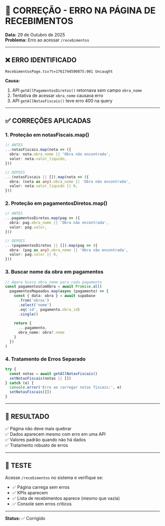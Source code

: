 # 🔧 CORREÇÃO - ERRO NA PÁGINA DE RECEBIMENTOS

**Data:** 29 de Outubro de 2025  
**Problema:** Erro ao acessar `/recebimentos`

---

## ❌ ERRO IDENTIFICADO

```
RecebimentosPage.tsx?t=1761744590875:901 Uncaught
```

**Causa:** 
1. API `getAllPagamentosDiretos()` retornava sem campo `obra_nome`
2. Tentativa de acessar `obra_nome` causava erro
3. API `getAllNotasFiscais()` teve erro 400 na query

---

## ✅ CORREÇÕES APLICADAS

### **1. Proteção em notasFiscais.map()**
```typescript
// ANTES
...notasFiscais.map(nota => ({
  obra: nota.obra_nome || 'Obra não encontrada',
  valor: nota.valor_liquido,
}))

// DEPOIS
...(notasFiscais || []).map(nota => ({
  obra: (nota as any).obra_nome || 'Obra não encontrada',
  valor: nota.valor_liquido || 0,
}))
```

### **2. Proteção em pagamentosDiretos.map()**
```typescript
// ANTES
...pagamentosDiretos.map(pag => ({
  obra: pag.obra_nome || 'Obra não encontrada',
  valor: pag.valor,
}))

// DEPOIS
...(pagamentosDiretos || []).map(pag => ({
  obra: (pag as any).obra_nome || 'Obra não encontrada',
  valor: pag.valor || 0,
}))
```

### **3. Buscar nome da obra em pagamentos**
```typescript
// Agora busca obra_nome para cada pagamento
const pagamentosComObra = await Promise.all(
  pagamentosMapeados.map(async (pagamento) => {
    const { data: obra } = await supabase
      .from('obras')
      .select('nome')
      .eq('id', pagamento.obra_id)
      .single()
    
    return {
      ...pagamento,
      obra_nome: obra?.nome
    }
  })
)
```

### **4. Tratamento de Erros Separado**
```typescript
try {
  const notas = await getAllNotasFiscais()
  setNotasFiscais(notas || [])
} catch (e) {
  console.error('Erro ao carregar notas fiscais:', e)
  setNotasFiscais([])
}
```

---

## 📝 RESULTADO

✅ Página não deve mais quebrar  
✅ Dados aparecem mesmo com erro em uma API  
✅ Valores padrão quando não há dados  
✅ Tratamento robusto de erros  

---

## 🚀 TESTE

Acesse `/recebimentos` no sistema e verifique se:
- ✅ Página carrega sem erros
- ✅ KPIs aparecem
- ✅ Lista de recebimentos aparece (mesmo que vazia)
- ✅ Console sem erros críticos

---

**Status:** ✅ Corrigido


